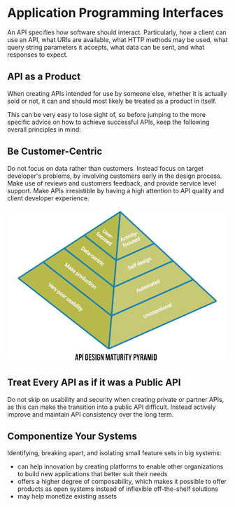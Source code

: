 # Application Programming Interfaces

An API specifies how software should interact. Particularly, how a client can use an API, what URIs are available, what HTTP methods may be used, what query string parameters it accepts, what data can be sent, and what responses to expect.

## API as a Product

When creating APIs intended for use by someone else, whether it is actually sold or not, it can and should most likely be treated as a product in itself.

This can be very easy to lose sight of, so before jumping to the more specific advice on how to achieve successful APIs, keep the following overall principles in mind:

## Be Customer-Centric

Do not focus on data rather than customers. Instead focus on target developer's problems, by involving customers early in the design process. Make use of reviews and customers feedback, and provide service level support. Make APIs irresistible by having a high attention to API quality and client developer experience.

![API as a Product](./imgs/api-as-a-product-750-3-v4.png)

## Treat Every API as if it was a Public API

Do not skip on usability and security when creating private or partner APIs, as this can make the transition into a public API difficult. Instead actively improve and maintain API consistency over the long term.

## Componentize Your Systems

Identifying, breaking apart, and isolating small feature sets in big systems:

- can help innovation by creating platforms to enable other organizations to build new applications that better suit their needs
- offers a higher degree of composability, which makes it possible to offer products as open systems instead of inflexible off-the-shelf solutions
- may help monetize existing assets